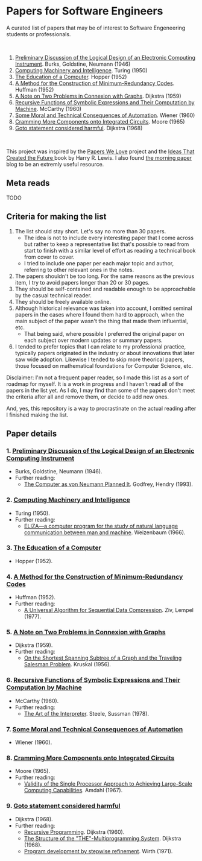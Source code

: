 # Papers for Software Engineers

A curated list of papers that may be of interest to Software Engeneering students or professionals.

<br/>

1. [Preliminary Discussion of the Logical Design of an Electronic Computing Instrument](#burks46). Burks, Goldstine, Neumann (1946)
1. [Computing Machinery and Intelligence](#turing50). Turing (1950)
1. [The Education of a Computer](#hopper52). Hopper (1952)
1. [A Method for the Construction of Minimum-Redundancy Codes](#huffman52). Huffman (1952)
1. [A Note on Two Problems in Connexion with Graphs](#dijkstra59). Dijkstra (1959)
1. [Recursive Functions of Symbolic Expressions and Their Computation by Machine](#mccarthy60). McCarthy (1960)
1. [Some Moral and Technical Consequences of Automation](#wiener60). Wiener (1960)
1. [Cramming More Components onto Integrated Circuits](#moore65). Moore (1965)
1. [Goto statement considered harmful](#dijkstra68). Dijkstra (1968)


<br/>

This project was inspired by the [Papers We Love](https://paperswelove.org/) project and the [Ideas That Created the Future ](https://mitpress.mit.edu/books/ideas-created-future) book by Harry R. Lewis. I also found [the morning paper](https://blog.acolyer.org/) blog to be an extremly useful resource.

## Meta reads

TODO

## Criteria for making the list

1. The list should stay short. Let's say no more than 30 papers.
   - The idea is not to include every interesting paper that I come across but rather to keep a representative list that's possible to read from start to finish with a similar level of effort as reading a technical book from cover to cover.
   - I tried to include one paper per each major topic and author, referring to other relevant ones in the notes.
2. The papers shouldn't be too long. For the same reasons as the previous item, I try to avoid papers longer than 20 or 30 pages.
3. They should be self-contained and readable enough to be approachable by the casual technical reader.
4. They should be freely available online.
5. Although historical relevance was taken into account, I omitted seminal papers in the cases where I found them hard to approach, when the main subject of the paper wasn't the thing that made them influential, etc.
   - That being said, where possible I preferred the original paper on each subject over modern updates or summary papers.
6. I tended to prefer topics that I can relate to my professional practice, typically papers originated in the industry or about innovations that later saw wide adoption. Likewise I tended to skip more theorical papers, those focused on mathematical foundations for Computer Science, etc.


Disclaimer: I'm not a frequent paper reader, so I made this list as a sort of roadmap for myself. It is a work in progress and I haven't read all of the papers in the list yet. As I do, I may find than some of the papers don't meet the criteria after all and remove them, or decide to add new ones.

And, yes, this repository is a way to procrastinate on the actual reading after I finished making the list.

## Paper details


### 1. <a name="burks46"></a> [Preliminary Discussion of the Logical Design of an Electronic Computing Instrument](https://www.cs.princeton.edu/courses/archive/fall10/cos375/Burks.pdf)
* Burks, Goldstine, Neumann (1946).
* Further reading:
  * [The Computer as von Neumann Planned It](https://www.infoamerica.org/documentos_pdf/neumann02.pdf). Godfrey, Hendry (1993).

### 2. <a name="turing50"></a> [Computing Machinery and Intelligence](https://phil415.pbworks.com/f/TuringComputing.pdf)
* Turing (1950).
* Further reading:
  * [ELIZA—a computer program for the study of natural language communication between man and machine](http://web.stanford.edu/class/cs124/p36-weizenabaum.pdf). Weizenbaum (1966).

### 3. <a name="hopper52"></a> [The Education of a Computer](https://people.cs.umass.edu/~emery/classes/cmpsci691st/readings/PL/p243-hopper.pdf)
* Hopper (1952).

### 4. <a name="huffman52"></a> [A Method for the Construction of Minimum-Redundancy Codes](https://www.ic.tu-berlin.de/fileadmin/fg121/Source-Coding_WS12/selected-readings/10_04051119.pdf)
* Huffman (1952).
* Further reading:
  * [A Universal Algorithm for Sequential Data Compression](https://courses.cs.duke.edu/spring03/cps296.5/papers/ziv_lempel_1977_universal_algorithm.pdf). Ziv, Lempel (1977).

### 5. <a name="dijkstra59"></a> [A Note on Two Problems in Connexion with Graphs](http://www-m3.ma.tum.de/foswiki/pub/MN0506/WebHome/dijkstra.pdf)
* Dijkstra (1959).
* Further reading:
  * [On the Shortest Spanning Subtree of a Graph and the Traveling Salesman Problem](http://5010.mathed.usu.edu/Fall2018/THigham/Krukskal.pdf). Kruskal (1956).

### 6. <a name="mccarthy60"></a> [Recursive Functions of Symbolic Expressions and Their Computation by Machine](http://jmc.stanford.edu/articles/recursive/recursive.pdf)
* McCarthy (1960).
* Further reading:
  * [The Art of the Interpreter](http://bitsavers.informatik.uni-stuttgart.de/pdf/mit/ai/aim/AIM-453.pdf). Steele, Sussman (1978).

### 7. <a name="wiener60"></a> [Some Moral and Technical Consequences of Automation](https://nissenbaum.tech.cornell.edu/papers/Wiener.pdf)
* Wiener (1960).

### 8. <a name="moore65"></a> [Cramming More Components onto Integrated Circuits](https://newsroom.intel.com/wp-content/uploads/sites/11/2018/05/moores-law-electronics.pdf)
* Moore (1965).
* Further reading:
  * [Validity of the Single Processor Approach to Achieving Large-Scale Computing Capabilities](https://www3.cs.stonybrook.edu/~rezaul/Spring-2012/CSE613/reading/Amdahl-1967.pdf). Amdahl (1967).

### 9. <a name="dijkstra68"></a> [Goto statement considered harmful](https://homepages.cwi.nl/~storm/teaching/reader/Dijkstra68.pdf)
* Dijkstra (1968).
* Further reading:
  * [Recursive Programming](https://www.ics.uci.edu/~jajones/INF102-S18/readings/07_dijkstra.pdf). Dijkstra (1960).
  * [The Structure of the \"THE\"-Multiprogramming System](https://www.eecs.ucf.edu/~eurip/papers/dijkstra-the68.pdf). Dijkstra (1968).
  * [Program development by stepwise refinement](http://sunnyday.mit.edu/16.355/wirth-refinement.html). Wirth (1971).


